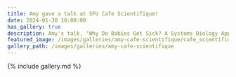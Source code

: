```yaml
---
title: Amy gave a talk at SFU Cafe Scientifique!
date: 2024-01-30 10:00:00
has_gallery: true
description: Amy's talk, 'Why Do Babies Get Sick? A Systems Biology Approach' focused on how genomics and machine learning can tackle life-threatening infections in newborns. This talk can be found on YouTube at <a href="https://www.youtube.com/watch?v=DECkn9aqVy0&list=PLTMt9gbqLurAMfSHQqVAHu7YbyOFq81Ix&index=12&ab_channel=SFUFacultyofScience">SFU Cafe Scientifique</a>
featured_image: /images/galleries/amy-cafe-scientifique/cafe_scientifique2024_main.jpeg
gallery_path: /images/galleries/amy-cafe-scientifique
---
```


{% include gallery.md %}
